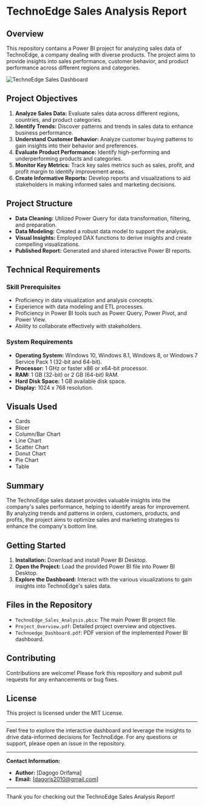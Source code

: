 # TechnoEdge Sales Analysis Report

## Overview
This repository contains a Power BI project for analyzing sales data of TechnoEdge, a company dealing with diverse products. The project aims to provide insights into sales performance, customer behavior, and product performance across different regions and categories.

![TechnoEdge Sales Dashboard](https://github.com/DagogoOrifama/Power-BI-Sales-Project/blob/bfa3caea2de9bd75f8534c5647162fe4b2af7d1c/Dashboard_summary.png)


## Project Objectives
1. **Analyze Sales Data:** Evaluate sales data across different regions, countries, and product categories.
2. **Identify Trends:** Discover patterns and trends in sales data to enhance business performance.
3. **Understand Customer Behavior:** Analyze customer buying patterns to gain insights into their behavior and preferences.
4. **Evaluate Product Performance:** Identify high-performing and underperforming products and categories.
5. **Monitor Key Metrics:** Track key sales metrics such as sales, profit, and profit margin to identify improvement areas.
6. **Create Informative Reports:** Develop reports and visualizations to aid stakeholders in making informed sales and marketing decisions.

## Project Structure
- **Data Cleaning:** Utilized Power Query for data transformation, filtering, and preparation.
- **Data Modeling:** Created a robust data model to support the analysis.
- **Visual Insights:** Employed DAX functions to derive insights and create compelling visualizations.
- **Published Report:** Generated and shared interactive Power BI reports.

## Technical Requirements
### Skill Prerequisites
- Proficiency in data visualization and analysis concepts.
- Experience with data modeling and ETL processes.
- Proficiency in Power BI tools such as Power Query, Power Pivot, and Power View.
- Ability to collaborate effectively with stakeholders.

### System Requirements
- **Operating System:** Windows 10, Windows 8.1, Windows 8, or Windows 7 Service Pack 1 (32-bit and 64-bit).
- **Processor:** 1 GHz or faster x86 or x64-bit processor.
- **RAM:** 1 GB (32-bit) or 2 GB (64-bit) RAM.
- **Hard Disk Space:** 1 GB available disk space.
- **Display:** 1024 x 768 resolution.

## Visuals Used
- Cards
- Slicer
- Column/Bar Chart
- Line Chart
- Scatter Chart
- Donut Chart
- Pie Chart
- Table

## Summary
The TechnoEdge sales dataset provides valuable insights into the company's sales performance, helping to identify areas for improvement. By analyzing trends and patterns in orders, customers, products, and profits, the project aims to optimize sales and marketing strategies to enhance the company's bottom line.

## Getting Started
1. **Installation:** Download and install Power BI Desktop.
2. **Open the Project:** Load the provided Power BI file into Power BI Desktop.
3. **Explore the Dashboard:** Interact with the various visualizations to gain insights into TechnoEdge's sales data.

## Files in the Repository
- `TechnoEdge_Sales_Analysis.pbix`: The main Power BI project file.
- `Project_Overview.pdf`: Detailed project overview and objectives.
- `Technoedge_Dashboard.pdf`: PDF version of the implemented Power BI dashboard.

## Contributing
Contributions are welcome! Please fork this repository and submit pull requests for any enhancements or bug fixes.

## License
This project is licensed under the MIT License.

---

Feel free to explore the interactive dashboard and leverage the insights to drive data-informed decisions for TechnoEdge. For any questions or support, please open an issue in the repository.

---

**Contact Information:**
- **Author:** [Dagogo Orifama]
- **Email:** [dagoris2010@gmail.com]

---

Thank you for checking out the TechnoEdge Sales Analysis Report!
